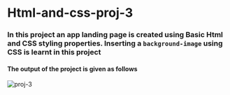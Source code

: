 # Html-and-css-proj-3


### In this project an app landing page is created using Basic Html and CSS styling properties. Inserting a `background-image` using CSS is learnt in this project

#### The output of the project is given as follows

![proj-3](https://user-images.githubusercontent.com/112842592/205062341-5fb12d03-dd08-4095-8c71-8714ba284ce5.png)




